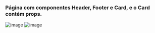 ### Página com componentes Header, Footer e Card, e o Card contém props.
![image](https://github.com/user-attachments/assets/91c9d74b-1a87-4724-8b55-0623fa775a85)
![image](https://github.com/user-attachments/assets/366cd9ed-70ee-4788-90fe-ac2f51a396eb)

